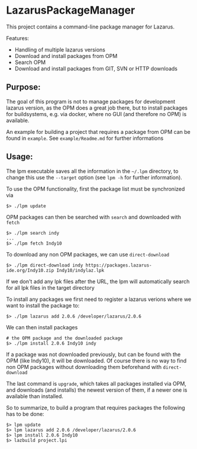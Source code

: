 # LazarusPackageManager
This project contains a command-line package manager for Lazarus.

Features:
- Handling of multiple lazarus versions
- Download and install packages from OPM
- Search OPM
- Download and install packages from GIT, SVN or HTTP downloads

## Purpose:

The goal of this program is not to manage packages for development lazarus version, as the OPM does a great job there, but to install packages for buildsystems, e.g. via docker, where no GUI (and therefore no OPM) is available.

An example for building a project that requires a package from OPM can be found in `example`. See `example/Readme.md` for further informations

## Usage:
The lpm executable saves all the information in the `~/.lpm` directory, to change this use the `--target` option (see `lpm -h` for further information).

To use the OPM functionality, first the package list must be synchronized via
```
$> ./lpm update
```
OPM packages can then be searched with `search` and downloaded with `fetch`
```
$> ./lpm search indy
...
$> ./lpm fetch Indy10
```
To download any non OPM packages, we can use `direct-download`
```
$> ./lpm direct-download indy https://packages.lazarus-ide.org/Indy10.zip Indy10/indylaz.lpk
```
If we don't add any lpk files after the URL, the lpm will automatically search for all lpk files in the target directory

To install any packages we first need to register a lazarus verions where we want to install the package to:
```
$> ./lpm lazarus add 2.0.6 /developer/lazarus/2.0.6
```
We can then install packages
```
# the OPM package and the downloaded package
$> ./lpm install 2.0.6 Indy10 indy
```
If a package was not downloaded previously, but can be found with the OPM (like Indy10), it will be downloaded. Of course there is no way to find non OPM packages without downloading them beforehand with `direct-download`

The last command is `upgrade`, which takes all packages installed via OPM, and downloads (and installs) the newest version of them, if a newer one is available than installed.

So to summarize, to build a program that requires packages the following has to be done:
```
$> lpm update
$> lpm lazarus add 2.0.6 /developer/lazarus/2.0.6
$> lpm install 2.0.6 Indy10
$> lazbuild project.lpi
```

